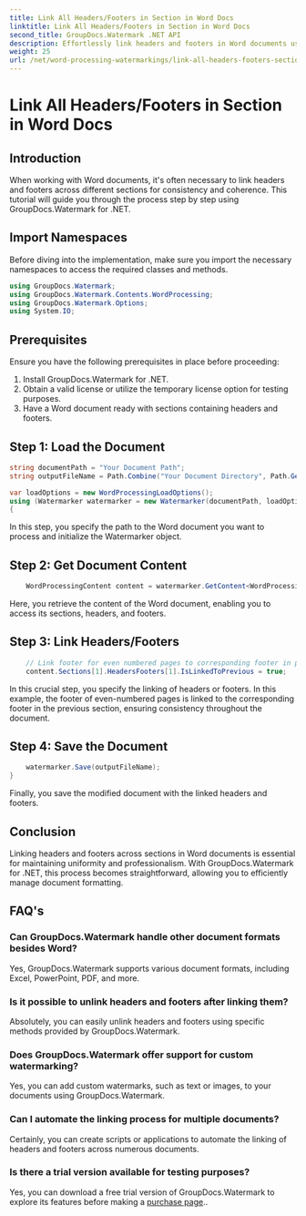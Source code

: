 ```yaml
---
title: Link All Headers/Footers in Section in Word Docs
linktitle: Link All Headers/Footers in Section in Word Docs
second_title: GroupDocs.Watermark .NET API
description: Effortlessly link headers and footers in Word documents using GroupDocs.Watermark for .NET. Ensure consistency and professionalism with ease.
weight: 25
url: /net/word-processing-watermarkings/link-all-headers-footers-section-word-docs/
---
```


# Link All Headers/Footers in Section in Word Docs

## Introduction
When working with Word documents, it's often necessary to link headers and footers across different sections for consistency and coherence. This tutorial will guide you through the process step by step using GroupDocs.Watermark for .NET.
## Import Namespaces
Before diving into the implementation, make sure you import the necessary namespaces to access the required classes and methods.
```csharp
using GroupDocs.Watermark;
using GroupDocs.Watermark.Contents.WordProcessing;
using GroupDocs.Watermark.Options;
using System.IO;
```
## Prerequisites
Ensure you have the following prerequisites in place before proceeding:
1. Install GroupDocs.Watermark for .NET.
2. Obtain a valid license or utilize the temporary license option for testing purposes.
3. Have a Word document ready with sections containing headers and footers.
## Step 1: Load the Document
```csharp
string documentPath = "Your Document Path";
string outputFileName = Path.Combine("Your Document Directory", Path.GetFileName(documentPath));

var loadOptions = new WordProcessingLoadOptions();
using (Watermarker watermarker = new Watermarker(documentPath, loadOptions))
{
```
In this step, you specify the path to the Word document you want to process and initialize the Watermarker object.
## Step 2: Get Document Content
```csharp
    WordProcessingContent content = watermarker.GetContent<WordProcessingContent>();
```
Here, you retrieve the content of the Word document, enabling you to access its sections, headers, and footers.
## Step 3: Link Headers/Footers
```csharp
    // Link footer for even numbered pages to corresponding footer in previous section
    content.Sections[1].HeadersFooters[1].IsLinkedToPrevious = true;
```
In this crucial step, you specify the linking of headers or footers. In this example, the footer of even-numbered pages is linked to the corresponding footer in the previous section, ensuring consistency throughout the document.

## Step 4: Save the Document
```csharp
    watermarker.Save(outputFileName);
}
```
Finally, you save the modified document with the linked headers and footers.

## Conclusion
Linking headers and footers across sections in Word documents is essential for maintaining uniformity and professionalism. With GroupDocs.Watermark for .NET, this process becomes straightforward, allowing you to efficiently manage document formatting.
## FAQ's
### Can GroupDocs.Watermark handle other document formats besides Word?
Yes, GroupDocs.Watermark supports various document formats, including Excel, PowerPoint, PDF, and more.
### Is it possible to unlink headers and footers after linking them?
Absolutely, you can easily unlink headers and footers using specific methods provided by GroupDocs.Watermark.
### Does GroupDocs.Watermark offer support for custom watermarking?
Yes, you can add custom watermarks, such as text or images, to your documents using GroupDocs.Watermark.
### Can I automate the linking process for multiple documents?
Certainly, you can create scripts or applications to automate the linking of headers and footers across numerous documents.
### Is there a trial version available for testing purposes?
Yes, you can download a free trial version of GroupDocs.Watermark to explore its features before making a [purchase page](https://purchase.groupdocs.com/temporary-license/)..
